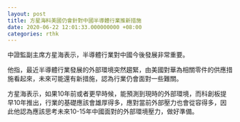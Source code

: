 ```yaml
---
layout: post
title: 方星海料美國仍會針對中國半導體行業推新措施
date: 2020-06-22 12:01:33.000000000 +08:00
categories: rthk
---
```


中證監副主席方星海表示，半導體行業對中國今後發展非常重要。

他指，最近半導體行業發展的外部環境突然趨緊，由美國對華為相關零件的供應措施看起來，未來可能還有新措施，認為行業仍會面對一些難關。

方星海表示，如果10年前或者更早時候，能預測到現時的外部環境，而科創板提早10年推出，行業的基礎應該會雄厚得多，應對當前外部壓力也會從容得多，因此他認為應該思考未來10-15年中國面對的外部環境壓力，做好準備。

